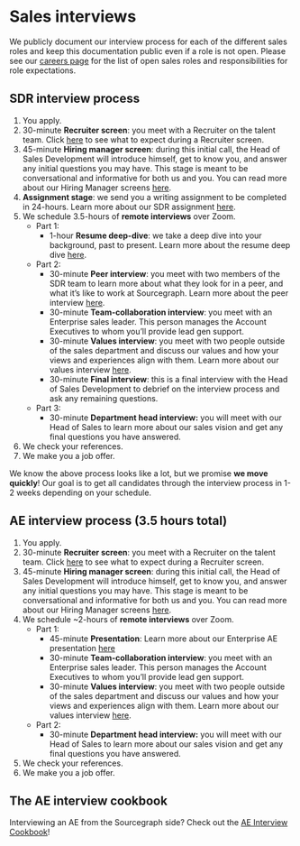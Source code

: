 # Sales interviews

We publicly document our interview process for each of the different sales roles and keep this documentation public even if a role is not open. Please see our [careers page](https://boards.greenhouse.io/sourcegraph91) for the list of open sales roles and responsibilities for role expectations.

## SDR interview process

1. You apply.
2. 30-minute **Recruiter screen**: you meet with a Recruiter on the talent team. Click [here](../../talent/types_of_interviews.md#recruiter-screen) to see what to expect during a Recruiter screen.
3. 45-minute **Hiring manager screen**: during this initial call, the Head of Sales Development will introduce himself, get to know you, and answer any initial questions you may have. This stage is meant to be conversational and informative for both us and you. You can read more about our Hiring Manager screens [here](../../talent/types_of_interviews.md#hiring-manager-screen).
4. **Assignment stage**: we send you a writing assignment to be completed in 24-hours. Learn more about our SDR assignment [here](../../talent/types_of_interviews.md#sales).
5. We schedule 3.5-hours of **remote interviews** over Zoom.
   - Part 1:
     - 1-hour **Resume deep-dive**: we take a deep dive into your background, past to present. Learn more about the resume deep dive [here](../../talent/types_of_interviews.md#resume-deep-dive).
   - Part 2:
     - 30-minute **Peer interview**: you meet with two members of the SDR team to learn more about what they look for in a peer, and what it’s like to work at Sourcegraph. Learn more about the peer interview [here](../../talent/types_of_interviews.md#peer-interview).
     - 30-minute **Team-collaboration interview**: you meet with an Enterprise sales leader. This person manages the Account Executives to whom you’ll provide lead gen support.
     - 30-minute **Values interview**: you meet with two people outside of the sales department and discuss our values and how your views and experiences align with them. Learn more about our values interview [here](../../talent/types_of_interviews.md#values-interview).
     - 30-minute **Final interview**: this is a final interview with the Head of Sales Development to debrief on the interview process and ask any remaining questions.
   - Part 3:
     - 30-minute **Department head interview:** you will meet with our Head of Sales to learn more about our sales vision and get any final questions you have answered.
6. We check your references.
7. We make you a job offer.

We know the above process looks like a lot, but we promise **we move quickly**! Our goal is to get all candidates through the interview process in 1-2 weeks depending on your schedule.

## AE interview process (3.5 hours total)

1. You apply.
2. 30-minute **Recruiter screen**: you meet with a Recruiter on the talent team. Click [here](../../talent/types_of_interviews.md#recruiter-screen) to see what to expect during a Recruiter screen.
3. 45-minute **Hiring manager screen**: during this initial call, the Head of Sales Development will introduce himself, get to know you, and answer any initial questions you may have. This stage is meant to be conversational and informative for both us and you. You can read more about our Hiring Manager screens [here](../../talent/types_of_interviews.md#hiring-manager-screen).
4. We schedule ~2-hours of **remote interviews** over Zoom.
   - Part 1:
     - 45-minute **Presentation**: Learn more about our Enterprise AE presentation [here](../../talent/types_of_interviews.md#enterprise-ae-sales-presentation)
     - 30-minute **Team-collaboration interview**: you meet with an Enterprise sales leader. This person manages the Account Executives to whom you’ll provide lead gen support.
     - 30-minute **Values interview**: you meet with two people outside of the sales department and discuss our values and how your views and experiences align with them. Learn more about our values interview [here](../../talent/types_of_interviews.md#values-interview).
   - Part 2:
     - 30-minute **Department head interview:** you will meet with our Head of Sales to learn more about our sales vision and get any final questions you have answered.
5. We check your references.
6. We make you a job offer.

## The AE interview cookbook

Interviewing an AE from the Sourcegraph side? Check out the [AE Interview Cookbook](https://docs.google.com/document/d/112zt2yaMRcl6BPmHY4nGplojZEVwKW4I-szoXu0fXPM/)!
